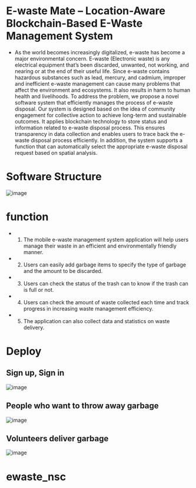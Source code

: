 # E-waste Mate – Location-Aware Blockchain-Based E-Waste Management System
- As the world becomes increasingly digitalized, e-waste has become a major environmental concern. E-waste (Electronic waste) is any electrical equipment that’s been discarded, unwanted, not working, and nearing or at the end of their useful life. Since e-waste contains hazardous substances such as lead, mercury, and cadmium, improper and inefficient e-waste management can cause many problems that affect the environment and ecosystems. It also results in harm to human health and livelihoods.
To address the problem, we propose a novel software system that efficiently manages the process of e-waste disposal. Our system is designed based on the idea of community engagement for collective action to achieve long-term and sustainable outcomes. It applies blockchain technology to store status and information related to e-waste disposal process. This ensures transparency in data collection and enables users to trace back the e-waste disposal process efficiently. In addition, the system supports a function that can automatically select the appropriate e-waste disposal request based on spatial analysis.

# Software Structure
![image](https://github.com/KheperX/ewaste_nsc/assets/84076461/3c145922-6b91-4e9b-a63a-bfc47f5681fc)

# function
- 1. The mobile e-waste management system application will help users manage their waste in an efficient and environmentally friendly manner.
- 2. Users can easily add garbage items to specify the type of garbage and the amount to be discarded.
- 3. Users can check the status of the trash can to know if the trash can is full or not.
- 4. Users can check the amount of waste collected each time and track progress in increasing waste management efficiency.
- 5. The application can also collect data and statistics on waste delivery.

# Deploy

## Sign up, Sign in
![image](https://github.com/KheperX/ewaste_nsc/assets/84076461/6578e20b-1e2a-41ed-9006-c342bb9346aa)

## People who want to throw away garbage
![image](https://github.com/KheperX/ewaste_nsc/assets/84076461/af371c2b-e941-4ec2-9d1b-31d6e4bf1f08)

## Volunteers deliver garbage
![image](https://github.com/KheperX/ewaste_nsc/assets/84076461/49cfc111-d16d-4696-b08a-73286c337fce)





# ewaste_nsc
